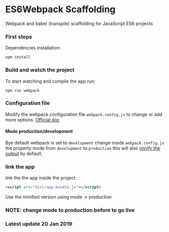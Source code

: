 # ES6Webpack Scaffolding
Webpack and babel (transpile) scaffolding for JavaScript ES6 projects

### First steps
Dependencies installation:

```shell
npm install
```

### Build and watch the project
To start watching and compile the app run:

```shell
npm run webpack

```

### Configuration file
Modify the webpack configuration file `webpack.config.js` to change or add more options. [Official doc](https://webpack.js.org/concepts/)


#### Mode production/development
Bye default webpack is set to `development` change inside `webpack.config.js` the property mode from `development` to `production` this will also [minify the output](https://webpack.js.org/guides/tree-shaking/#minify-the-output) by default.

### link the app
link the the app inside the project:

```html
<script src="dist/app.bundle.js"></script>
```
Use the minified version using mode -> production



### NOTE: change mode to production before to go live
### Latest update 20 Jan 2019
